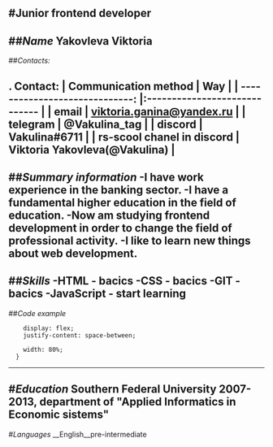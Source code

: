 #__Junior frontend developer__
---
##_Name_  Yakovleva Viktoria 
---
##_Contacts:_

. **Contact:**
| Сommunication method           | Way                           |
| -----------------------------: |:----------------------------- |
| __email__                      | viktoria.ganina@yandex.ru     |
| __telegram__                   | @Vakulina_tag                 |
| __discord__                    | Vakulina#6711                 |
| __rs-scool chanel in discord__ | Viktoria Yakovleva(@Vakulina) | 
---
##_Summary information_
-I have work experience in the banking sector.
-I have a fundamental higher education in the field of education.
-Now am studying frontend development in order to change the field of professional activity.
-I like to learn new things about web development.
---
##_Skills_
-HTML - bacics
-CSS  - bacics
-GIT  - bacics
-JavaScript - start learning
---
##_Code example_
```.two-columns {
    display: flex;
    justify-content: space-between;

    width: 80%;
  }
```
---
#_Education_
Southern Federal University 2007-2013,
department of "Applied Informatics in Economic sistems"
---
#_Languages_
__English__pre-intermediate

